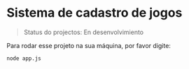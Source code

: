 # Sistema de cadastro de jogos

> Status do projectos: En desenvolvimiento

Para rodar esse projeto na sua máquina, por favor digite:

```
node app.js
```

